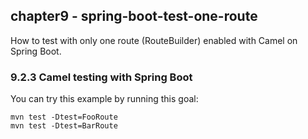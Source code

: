 chapter9 - spring-boot-test-one-route
-------------------------------------

How to test with only one route (RouteBuilder) enabled with Camel on Spring Boot.

### 9.2.3 Camel testing with Spring Boot

You can try this example by running this goal:

    mvn test -Dtest=FooRoute
    mvn test -Dtest=BarRoute



